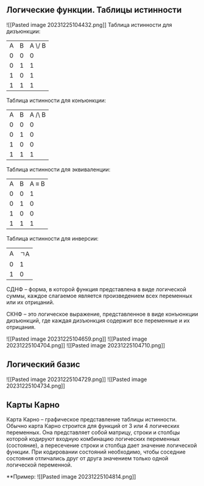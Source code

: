 ## **Логические функции. Таблицы истинности**

![[Pasted image 20231225104432.png]]
Таблица истинности для дизъюнкции:

|   |   |   |
|---|---|---|
|A|B|A \\/ B|
|0|0|0|
|0|1|1|
|1|0|1|
|1|1|1|

Таблица истинности для конъюнкции:

|   |   |   |
|---|---|---|
|A|B|A /\ B|
|0|0|0|
|0|1|0|
|1|0|0|
|1|1|1|

Таблица истинности для эквиваленции:

|   |   |   |
|---|---|---|
|A|B|A ≡ B|
|0|0|1|
|0|1|0|
|1|0|0|
|1|1|1|

Таблица истинности для инверсии:

|   |   |
|---|---|
|A|ㄱA|
|0|1|
|1|0|

СДНФ – форма, в которой функция представлена в виде логической суммы, каждое слагаемое является произведением всех переменных или их отрицаний.

СКНФ – это логическое выражение, представленное в виде конъюнкции дизъюнкций, где каждая дизъюнкция содержит все переменные и их отрицания.

![[Pasted image 20231225104659.png]]
![[Pasted image 20231225104704.png]]
![[Pasted image 20231225104710.png]]
## **Логический базис**
![[Pasted image 20231225104729.png]]
![[Pasted image 20231225104734.png]]
## Карты Карно

Карта Карно – графическое представление таблицы истинности. Обычно карта Карно строится для функций от 3 или 4 логических переменных. Она представляет собой матрицу, строки и столбцы которой кодируют входную комбинацию логических переменных (состояние), а пересечение строки и столбца дает значение логической функции. При кодировании состояний необходимо, чтобы соседние состояния отличались друг от друга значением только одной логической переменной.

**Пример:
![[Pasted image 20231225104814.png]]
